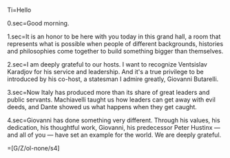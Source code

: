 Ti=Hello

0.sec=Good morning.

1.sec=It is an honor to be here with you today in this grand hall, a room that represents what is possible when people of different backgrounds, histories and philosophies come together to build something bigger than themselves.

2.sec=I am deeply grateful to our hosts. I want to recognize Ventsislav Karadjov for his service and leadership. And it's a true privilege to be introduced by his co-host, a statesman I admire greatly, Giovanni Butarelli.

3.sec=Now Italy has produced more than its share of great leaders and public servants. Machiavelli taught us how leaders can get away with evil deeds, and Dante showed us what happens when they get caught.

4.sec=Giovanni has done something very different. Through his values, his dedication, his thoughtful work, Giovanni, his predecessor Peter Hustinx — and all of you — have set an example for the world. We are deeply grateful.

=[G/Z/ol-none/s4]
